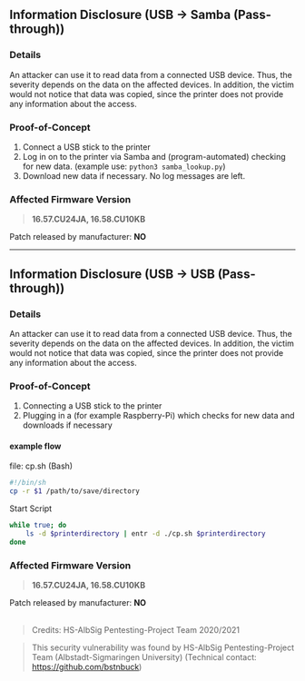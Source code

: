 
## Information Disclosure (USB -> Samba (Pass-through))
### Details
An attacker can use it to read data from a connected USB device. 
Thus, the severity depends on the data on the affected devices. 
In addition, the victim would not notice that data was copied, 
since the printer does not provide any information about the access.

### Proof-of-Concept

1. Connect a USB stick to the printer
2. Log in on to the printer via Samba and (program-automated) checking for new data. (example use: `python3 samba_lookup.py`)
3. Download new data if necessary. No log messages are left.

### Affected Firmware Version
> **16.57.CU24JA, 16.58.CU10KB**

Patch released by manufacturer: **NO**

---

## Information Disclosure (USB -> USB (Pass-through))
### Details
An attacker can use it to read data from a connected USB device. 
Thus, the severity depends on the data on the affected devices. 
In addition, the victim would not notice that data was copied, 
since the printer does not provide any information about the access.

### Proof-of-Concept

1. Connecting a USB stick to the printer
2. Plugging in a (for example Raspberry-Pi) which checks for new data and downloads if necessary

#### example flow
file: cp.sh (Bash)
```bash
#!/bin/sh
cp -r $1 /path/to/save/directory
```

Start Script
```bash
while true; do
	ls -d $printerdirectory | entr -d ./cp.sh $printerdirectory
done
```

### Affected Firmware Version
> **16.57.CU24JA, 16.58.CU10KB**

Patch released by manufacturer: **NO**
</br></br>


> Credits: HS-AlbSig Pentesting-Project Team 2020/2021

> This security vulnerability was found by HS-AlbSig Pentesting-Project Team (Albstadt-Sigmaringen University) (Technical contact: https://github.com/bstnbuck)